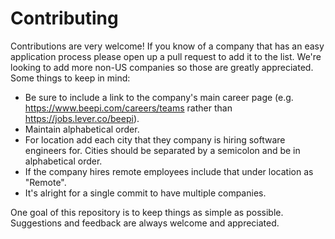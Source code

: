 # Contributing

Contributions are very welcome! If you know of a company that has an easy application process please open up a pull request to add it to the list. We're looking to add more non-US companies so those are greatly appreciated. Some things to keep in mind:

* Be sure to include a link to the company's main career page (e.g. https://www.beepi.com/careers/teams rather than https://jobs.lever.co/beepi).
* Maintain alphabetical order.
* For location add each city that they company is hiring software engineers for. Cities should be separated by a semicolon and be in alphabetical order.
* If the company hires remote employees include that under location as "Remote".
* It's alright for a single commit to have multiple companies.

One goal of this repository is to keep things as simple as possible. Suggestions and feedback are always welcome and appreciated.
